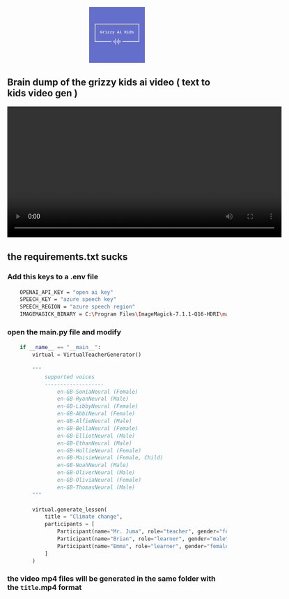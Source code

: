 <p align="center">
    <img src="./assets/logo.png" width="128"/>
</p>

## Brain dump of the grizzy kids ai video ( text to kids video gen )

<video width="630" height="300" src="./assets/Environment.mp4"></video>

## the requirements.txt sucks

### Add this keys to a .env file

```bash
    OPENAI_API_KEY = "open ai key"
    SPEECH_KEY = "azure speech key"
    SPEECH_REGION = "azure speech region"
    IMAGEMAGICK_BINARY = C:\Program Files\ImageMagick-7.1.1-Q16-HDRI\magick.exe # relevant for windows
```

### open the main.py file and modify

```python
    if __name__ == "__main__":
        virtual = VirtualTeacherGenerator()

        """
            supported voices
            -------------------
                en-GB-SoniaNeural (Female)
                en-GB-RyanNeural (Male)
                en-GB-LibbyNeural (Female)
                en-GB-AbbiNeural (Female)
                en-GB-AlfieNeural (Male)
                en-GB-BellaNeural (Female)
                en-GB-ElliotNeural (Male)
                en-GB-EthanNeural (Male)
                en-GB-HollieNeural (Female)
                en-GB-MaisieNeural (Female, Child)
                en-GB-NoahNeural (Male)
                en-GB-OliverNeural (Male)
                en-GB-OliviaNeural (Female)
                en-GB-ThomasNeural (Male)
        """

        virtual.generate_lesson(
            title = "Climate change",
            participants = [
                Participant(name="Mr. Juma", role="teacher", gender="female", voice="en-GB-RyanNeural", avatar="teacher.png"),
                Participant(name="Brian", role="learner", gender="male", voice="en-US-AnaNeural", avatar="child.png"),
                Participant(name="Emma", role="learner", gender="female", voice="en-GB-MaisieNeural", avatar="child1.png")
            ]
        )   

```

### the video mp4 files will be generated in the same folder with the `title`.mp4 format